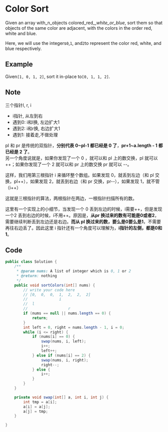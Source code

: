 # Color Sort

Given an array with_n_objects colored_red_,_white_or_blue_, sort them so that objects of the same color are adjacent, with the colors in the order red, white and blue.

Here, we will use the integers`0`,`1`, and`2`to represent the color red, white, and blue respectively.

## Example

Given`[1, 0, 1, 2]`, sort it in-place to`[0, 1, 1, 2]`.

## Note

三个指针l, r, i

* i指针, 从左到右
* 遇到0: i和l换, 左边扩大1
* 遇到2: i和r换, 右边扩大1
* 遇到1: 接着走,不做处理

pl 和 pr 是传统的双指针，**分别代表 0\~pl-1 都已经是 0 了**，**pr+1\~a.length - 1 都已经是 2 了**。\
另一个角度说就是，如果你发现了一个 0 ，就可以和 pl 上的数交换，pl 就可以 ++；如果你发现了一个 2 就可以和 pr 上的数交换 pr 就可以 --。

这样，我们用第三根指针 i 来循环整个数组。如果发现 0，就丢到左边（和 pl 交换，pl++），如果发现 2，就丢到右边（和 pr 交换，pr--），如果发现 1，就不管（i++）

这就是三根指针的算法，两根指针在两边，一根指针扫描所有的数。

这里有一个实现上的小细节，当发现一个 0 丢到左边的时候，i需要++，但是发现一个2 丢到右边的时候，i不用++。原因是，**从pr 换过来的数有可能是0或者2**，需要继续判断丢到左边还是右边。**而从 pl 换过来的数，要么是0要么是1**，不需要再往右边丢了。因此这里 i 指针还有一个角度可以理解为，**i指针的左侧，都是0和1**。

## Code

```java
public class Solution {
    /**
     * @param nums: A list of integer which is 0, 1 or 2 
     * @return: nothing
     */
    public void sortColors(int[] nums) {
        // write your code here
        // [0,  0,  0,  1,  2,  2,  2]
        //              i
        //  l
        //                  r
        if (nums == null || nums.length == 0) {
            return;
        }
        int left = 0, right = nums.length - 1, i = 0;
        while (i <= right) {
            if (nums[i] == 0) {
                swap(nums, i, left);
                i++;
                left++;
            } else if (nums[i] == 2) {
                swap(nums, i, right);
                right--;
            } else {
                i++;
            }
        }
    }

    private void swap(int[] a, int i, int j) {
        int tmp = a[i];
        a[i] = a[j];
        a[j] = tmp;
    }

}
```
